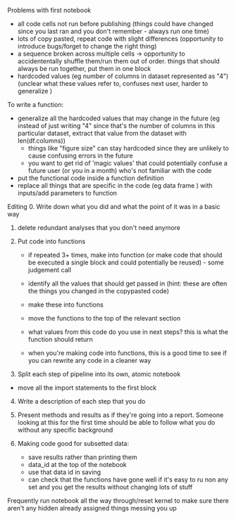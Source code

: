 Problems with first notebook 
- all code cells not run before publishing (things could have changed since you
last ran and you don't remember - always run one time)
- lots of copy pasted, repeat code with slight differences (opportunity to
introduce bugs/forget to change the right thing)
- a sequence broken across multiple cells -> opportunity to accidententally
shuffle them/run them out of order. things that should always be run together,
put them in one block 
- hardcoded values (eg number of columns in dataset represented as "4") (unclear
what these values refer to, confuses next user, harder to generalize )


To write a function: 
- generalize all the hardcoded values that may change in the future (eg instead of just writing "4" since
that's the number of columns in this particular dataset, extract that value from
the dataset with len(df.columns))
    - things like "figure size" can stay hardcoded since they are unlikely to
    cause confusing errors in the future 
    - you want to get rid of 'magic values' that could potentially confuse a
    future user (or you in a month) who's not familiar with the code
- put the functional code inside a function definition 
- replace all things that are specific in the code (eg data frame ) with
inputs/add parameters to function 


Editing 
0. Write down what you did and what the point of it was in a basic way 

1. delete redundant analyses that you don't need anymore 

2. Put code into functions 

    - if repeated 3+ times, make into function (or make  code that should be
    executed a single block and could potentially be reused) - some judgement
    call 
    - identify all the values that should get passed in (hint: these are often
    the things you changed in the copypasted code)
    - make these into functions 
    - move the functions to the top of the relevant section 
    - what values from this code do you use in next steps? this is what the
    function should return 

    - when you're making code into functions, this is a good time to see if you
    can rewrite any code in a cleaner way 


3. Split each step of pipeline into its own, atomic notebook 
- move all the import statements to the first block 
4. Write a description of each step that you do 
5. Present methods and results as if they're going into a report. Someone
looking at this for the first time should be able to follow what you do without
any specific background

6. Making code good for subsetted data: 
    - save results rather than printing them 
    - data_id at the top of the notebook 
    - use that data id in saving 
    - can check that the functions have gone well if it's easy to ru non any
    set and you get the results without changing lots of stuff 


Frequently run notebook all the way through/reset kernel to make sure there
aren't any hidden already assigned things messing you up 